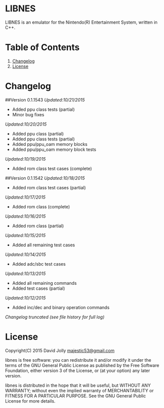 LIBNES
======

LIBNES is an emulator for the Nintendo(R) Entertainment System, written in C++.

Table of Contents
=================

1. [Changelog](https://github.com/majestic53/libnes#changelog)
2. [License](https://github.com/majestic53/libnes#license)

Changelog
=========

##Version 0.1.1543
*Updated:10/21/2015*

* Added ppu class tests (partial)
* Minor bug fixes

*Updated:10/20/2015*

* Added ppu class (partial)
* Added ppu class tests (partial)
* Added ppu/ppu_oam memory blocks
* Added ppu/ppu_oam memory block tests

*Updated:10/19/2015*

* Added rom class test cases (complete)

##Version 0.1.1542
*Updated:10/18/2015*

* Added rom class test cases (partial)

*Updated:10/17/2015*

* Added rom class (complete)

*Updated:10/16/2015*

* Added rom class (partial)

*Updated:10/15/2015*

* Added all remaining test cases

*Updated:10/14/2015*

* Added adc/sbc test cases

*Updated:10/13/2015*

* Added all remaining commands
* Added test cases (partial)

*Updated:10/12/2015*

* Added inc/dec and binary operation commands

*Changelog truncated (see file history for full log)*

License
=======

Copyright(C) 2015 David Jolly <majestic53@gmail.com>

libnes is free software: you can redistribute it and/or modify
it under the terms of the GNU General Public License as published by
the Free Software Foundation, either version 3 of the License, or
(at your option) any later version.

libnes is distributed in the hope that it will be useful,
but WITHOUT ANY WARRANTY; without even the implied warranty of
MERCHANTABILITY or FITNESS FOR A PARTICULAR PURPOSE.  See the
GNU General Public License for more details.
